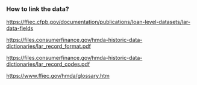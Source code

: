 ### How to link the data?

https://ffiec.cfpb.gov/documentation/publications/loan-level-datasets/lar-data-fields

https://files.consumerfinance.gov/hmda-historic-data-dictionaries/lar_record_format.pdf

https://files.consumerfinance.gov/hmda-historic-data-dictionaries/lar_record_codes.pdf

https://www.ffiec.gov/hmda/glossary.htm